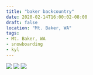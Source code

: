 ```yaml
---
title: "baker backcountry"
date: 2020-02-14T16:00:02-08:00
draft: false
location: "Mt. Baker, WA"
tags:
- Mt. Baker, WA
- snowboarding
- kyl
---
```


![](https://d17enza3bfujl8.cloudfront.net/L1010456.jpg)
![](https://d17enza3bfujl8.cloudfront.net/L1010460.jpg)
![](https://d17enza3bfujl8.cloudfront.net/L1010461.jpg)
